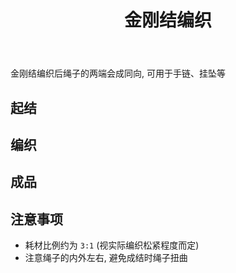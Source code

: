 ﻿---
title: 金刚结编织
category: handwork
created: 2024/11/19
---

金刚结编织后绳子的两端会成同向, 可用于手链、挂坠等

## 起结

## 编织

## 成品

## 注意事项

- 耗材比例约为 `3:1` (视实际编织松紧程度而定)
- 注意绳子的内外左右, 避免成结时绳子扭曲
